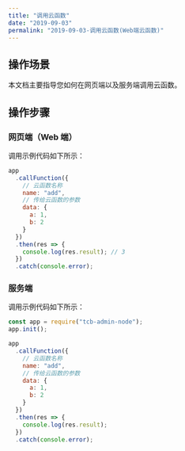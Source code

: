 ```yaml
---
title: "调用云函数"
date: "2019-09-03"
permalink: "2019-09-03-调用云函数(Web端云函数)"
---
```


## 操作场景

本文档主要指导您如何在网页端以及服务端调用云函数。

## 操作步骤

### 网页端（Web 端）

调用示例代码如下所示：

```javascript
app
  .callFunction({
    // 云函数名称
    name: "add",
    // 传给云函数的参数
    data: {
      a: 1,
      b: 2
    }
  })
  .then(res => {
    console.log(res.result); // 3
  })
  .catch(console.error);
```

### 服务端

调用示例代码如下所示：

```javascript
const app = require("tcb-admin-node");
app.init();

app
  .callFunction({
    // 云函数名称
    name: "add",
    // 传给云函数的参数
    data: {
      a: 1,
      b: 2
    }
  })
  .then(res => {
    console.log(res.result);
  })
  .catch(console.error);
```
